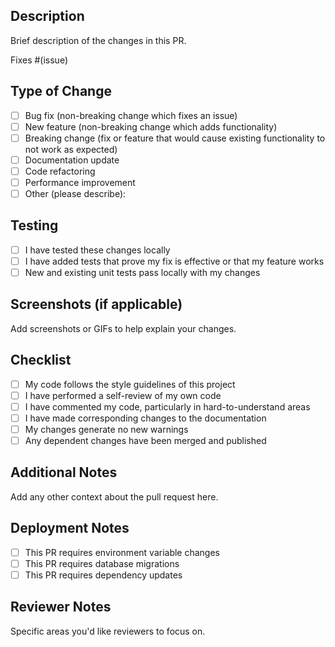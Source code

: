 ## Description

Brief description of the changes in this PR.

Fixes #(issue)

## Type of Change

- [ ] Bug fix (non-breaking change which fixes an issue)
- [ ] New feature (non-breaking change which adds functionality)
- [ ] Breaking change (fix or feature that would cause existing functionality to not work as expected)
- [ ] Documentation update
- [ ] Code refactoring
- [ ] Performance improvement
- [ ] Other (please describe):

## Testing

- [ ] I have tested these changes locally
- [ ] I have added tests that prove my fix is effective or that my feature works
- [ ] New and existing unit tests pass locally with my changes

## Screenshots (if applicable)

Add screenshots or GIFs to help explain your changes.

## Checklist

- [ ] My code follows the style guidelines of this project
- [ ] I have performed a self-review of my own code
- [ ] I have commented my code, particularly in hard-to-understand areas
- [ ] I have made corresponding changes to the documentation
- [ ] My changes generate no new warnings
- [ ] Any dependent changes have been merged and published

## Additional Notes

Add any other context about the pull request here.

## Deployment Notes

- [ ] This PR requires environment variable changes
- [ ] This PR requires database migrations
- [ ] This PR requires dependency updates

## Reviewer Notes

Specific areas you'd like reviewers to focus on.